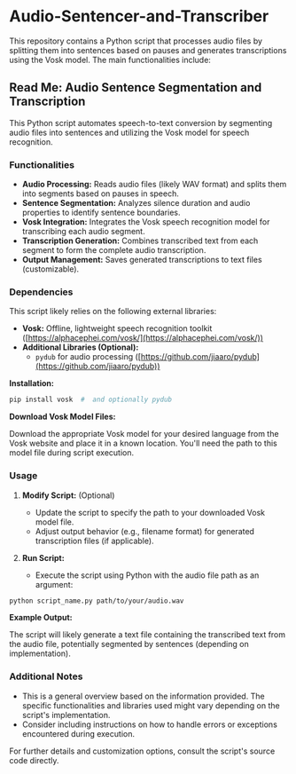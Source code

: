 # Audio-Sentencer-and-Transcriber
This repository contains a Python script that processes audio files by splitting them into sentences based on pauses and generates transcriptions using the Vosk model. The main functionalities include:

##  Read Me: Audio Sentence Segmentation and Transcription

This Python script automates speech-to-text conversion by segmenting audio files into sentences and utilizing the Vosk model for speech recognition.

### Functionalities

* **Audio Processing:** Reads audio files (likely WAV format) and splits them into segments based on pauses in speech.
* **Sentence Segmentation:** Analyzes silence duration and audio properties to identify sentence boundaries.
* **Vosk Integration:** Integrates the Vosk speech recognition model for transcribing each audio segment.
* **Transcription Generation:** Combines transcribed text from each segment to form the complete audio transcription.
* **Output Management:** Saves generated transcriptions to text files (customizable).

### Dependencies

This script likely relies on the following external libraries:

* **Vosk:** Offline, lightweight speech recognition toolkit ([https://alphacephei.com/vosk/](https://alphacephei.com/vosk/))
* **Additional Libraries (Optional):**
    * `pydub` for audio processing ([https://github.com/jiaaro/pydub](https://github.com/jiaaro/pydub))

**Installation:**

```bash
pip install vosk  #  and optionally pydub
```

**Download Vosk Model Files:**

Download the appropriate Vosk model for your desired language from the Vosk website and place it in a known location. You'll need the path to this model file during script execution.

### Usage

1.  **Modify Script:** (Optional)
    * Update the script to specify the path to your downloaded Vosk model file.
    * Adjust output behavior (e.g., filename format) for generated transcription files (if applicable).

2. **Run Script:**
    * Execute the script using Python with the audio file path as an argument:

```bash
python script_name.py path/to/your/audio.wav
```

**Example Output:**

The script will likely generate a text file containing the transcribed text from the audio file, potentially segmented by sentences (depending on implementation).


### Additional Notes

* This is a general overview based on the information provided. The specific functionalities and libraries used might vary depending on the script's implementation.
* Consider including instructions on how to handle errors or exceptions encountered during execution.


For further details and customization options, consult the script's source code directly.
